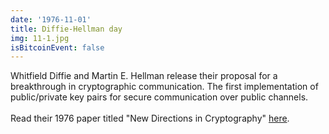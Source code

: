 ```yaml
---
date: '1976-11-01'
title: Diffie-Hellman day
img: 11-1.jpg
isBitcoinEvent: false
---
```


Whitfield Diffie and Martin E. Hellman release their proposal for a breakthrough in cryptographic communication. The first implementation of public/private key pairs for secure communication over public channels.
<br/><br/>
Read their 1976 paper titled "New Directions in Cryptography" <a href="https://ee.stanford.edu/~hellman/publications/24.pdf" target="_blank">here</a>.
